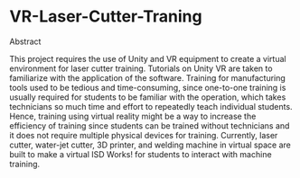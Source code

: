 # VR-Laser-Cutter-Traning
Abstract 

This project requires the use of Unity and VR equipment to create a virtual environment for laser cutter training. Tutorials on Unity VR are taken to familiarize with the application of the software. Training for manufacturing tools used to be tedious and time-consuming, since one-to-one training is usually required for students to be familiar with the operation, which takes technicians so much time and effort to repeatedly teach individual students. Hence, training using virtual reality might be a way to increase the efficiency of training since students can be trained without technicians and it does not require multiple physical devices for training. Currently, laser cutter, water-jet cutter, 3D printer, and welding machine in virtual space are built to make a virtual ISD Works! for students to interact with machine training. 

